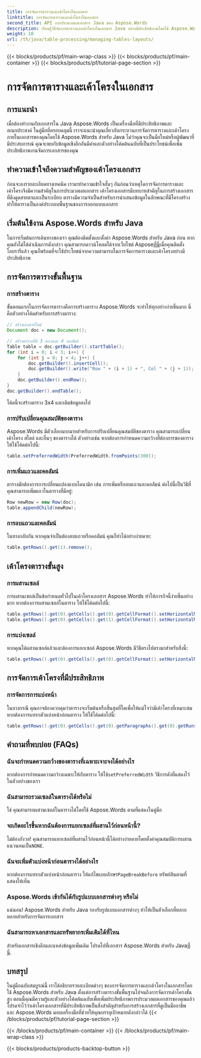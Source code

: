 ```yaml
---
title: การจัดการตารางและเค้าโครงในเอกสาร
linktitle: การจัดการตารางและเค้าโครงในเอกสาร
second_title: API การประมวลผลเอกสาร Java ของ Aspose.Words
description: เรียนรู้วิธีจัดการตารางและเค้าโครงในเอกสาร Java อย่างมีประสิทธิภาพโดยใช้ Aspose.Words รับคำแนะนำทีละขั้นตอนและตัวอย่างโค้ดต้นฉบับเพื่อการจัดการเค้าโครงเอกสารอย่างราบรื่น
weight: 10
url: /th/java/table-processing/managing-tables-layouts/
---
```


{{< blocks/products/pf/main-wrap-class >}}
{{< blocks/products/pf/main-container >}}
{{< blocks/products/pf/tutorial-page-section >}}

# การจัดการตารางและเค้าโครงในเอกสาร


## การแนะนำ

เมื่อต้องทำงานกับเอกสารใน Java Aspose.Words เป็นเครื่องมือที่มีประสิทธิภาพและอเนกประสงค์ ในคู่มือที่ครอบคลุมนี้ เราจะแนะนำคุณเกี่ยวกับกระบวนการจัดการตารางและเค้าโครงภายในเอกสารของคุณโดยใช้ Aspose.Words สำหรับ Java ไม่ว่าคุณจะเป็นมือใหม่หรือผู้พัฒนาที่มีประสบการณ์ คุณจะพบกับข้อมูลเชิงลึกอันมีค่าและตัวอย่างโค้ดต้นฉบับที่เป็นประโยชน์เพื่อเพิ่มประสิทธิภาพงานจัดการเอกสารของคุณ

## ทำความเข้าใจถึงความสำคัญของเค้าโครงเอกสาร

ก่อนจะลงรายละเอียดทางเทคนิค เรามาทำความเข้าใจสั้นๆ กันก่อนว่าเหตุใดการจัดการตารางและเค้าโครงจึงมีความสำคัญในการประมวลผลเอกสาร เค้าโครงเอกสารมีบทบาทสำคัญในการสร้างเอกสารที่ดึงดูดสายตาและเป็นระเบียบ ตารางมีความจำเป็นสำหรับการนำเสนอข้อมูลในลักษณะที่มีโครงสร้าง ทำให้ตารางเป็นองค์ประกอบพื้นฐานของการออกแบบเอกสาร

## เริ่มต้นใช้งาน Aspose.Words สำหรับ Java

 ในการเริ่มต้นการเดินทางของเรา คุณต้องติดตั้งและตั้งค่า Aspose.Words สำหรับ Java ก่อน หากคุณยังไม่ได้ดำเนินการดังกล่าว คุณสามารถดาวน์โหลดได้จากเว็บไซต์ Aspose[ที่นี่](https://releases.aspose.com/words/java/)เมื่อคุณติดตั้งไลบรารีแล้ว คุณก็พร้อมที่จะใช้ประโยชน์จากความสามารถในการจัดการตารางและเค้าโครงอย่างมีประสิทธิภาพ

## การจัดการตารางขั้นพื้นฐาน

### การสร้างตาราง

ขั้นตอนแรกในการจัดการตารางคือการสร้างตาราง Aspose.Words จะทำให้ทุกอย่างง่ายขึ้นมาก นี่คือตัวอย่างโค้ดสำหรับการสร้างตาราง:

```java
// สร้างเอกสารใหม่
Document doc = new Document();

// สร้างตารางที่มี 3 แถวและ 4 คอลัมน์
Table table = doc.getBuilder().startTable();
for (int i = 0; i < 3; i++) {
    for (int j = 0; j < 4; j++) {
        doc.getBuilder().insertCell();
        doc.getBuilder().write("Row " + (i + 1) + ", Col " + (j + 1));
    }
    doc.getBuilder().endRow();
}
doc.getBuilder().endTable();
```

โค้ดนี้จะสร้างตาราง 3x4 และเติมข้อมูลลงไป

### การปรับเปลี่ยนคุณสมบัติของตาราง

Aspose.Words มีตัวเลือกมากมายสำหรับการปรับเปลี่ยนคุณสมบัติของตาราง คุณสามารถเปลี่ยนเค้าโครง สไตล์ และอื่นๆ ของตารางได้ ตัวอย่างเช่น หากต้องการกำหนดความกว้างที่ต้องการของตาราง ให้ใช้โค้ดต่อไปนี้:

```java
table.setPreferredWidth(PreferredWidth.fromPoints(300));
```

### การเพิ่มแถวและคอลัมน์

ตารางมักต้องการการเปลี่ยนแปลงแบบไดนามิก เช่น การเพิ่มหรือลบแถวและคอลัมน์ ต่อไปนี้เป็นวิธีที่คุณสามารถเพิ่มแถวในตารางที่มีอยู่:

```java
Row newRow = new Row(doc);
table.appendChild(newRow);
```

### การลบแถวและคอลัมน์

ในทางกลับกัน หากคุณจำเป็นต้องลบแถวหรือคอลัมน์ คุณก็ทำได้อย่างง่ายดาย:

```java
table.getRows().get(1).remove();
```

## เค้าโครงตารางขั้นสูง

### การผสานเซลล์

การผสานเซลล์เป็นข้อกำหนดทั่วไปในเค้าโครงเอกสาร Aspose.Words ทำให้ภารกิจนี้ง่ายขึ้นอย่างมาก หากต้องการผสานเซลล์ในตาราง ให้ใช้โค้ดต่อไปนี้:

```java
table.getRows().get(0).getCells().get(0).getCellFormat().setHorizontalMerge(CellMerge.FIRST);
table.getRows().get(0).getCells().get(1).getCellFormat().setHorizontalMerge(CellMerge.PREVIOUS);
```

### การแบ่งเซลล์

หากคุณได้ผสานเซลล์แล้วและต้องการแยกเซลล์ Aspose.Words มีวิธีตรงไปตรงมาสำหรับสิ่งนี้:

```java
table.getRows().get(0).getCells().get(0).getCellFormat().setHorizontalMerge(CellMerge.NONE);
```

## การจัดการเค้าโครงที่มีประสิทธิภาพ

### การจัดการการแบ่งหน้า

ในบางกรณี คุณอาจต้องควบคุมว่าตารางจะเริ่มต้นหรือสิ้นสุดที่ใดเพื่อให้แน่ใจว่ามีเค้าโครงที่เหมาะสม หากต้องการแทรกตัวแบ่งหน้าก่อนตาราง ให้ใช้โค้ดต่อไปนี้:

```java
table.getRows().get(0).getCells().get(0).getParagraphs().get(0).getRuns().get(0).getFont().setPageBreakBefore(true);
```

## คำถามที่พบบ่อย (FAQs)

### ฉันจะกำหนดความกว้างของตารางที่เฉพาะเจาะจงได้อย่างไร
 หากต้องการกำหนดความกว้างเฉพาะให้กับตาราง ให้ใช้`setPreferredWidth` วิธีการดังที่แสดงไว้ในตัวอย่างของเรา

### ฉันสามารถรวมเซลล์ในตารางได้หรือไม่
ใช่ คุณสามารถผสานเซลล์ในตารางได้โดยใช้ Aspose.Words ตามที่แสดงในคู่มือ

### จะเกิดอะไรขึ้นหากฉันต้องการแยกเซลล์ที่ผสานไว้ก่อนหน้านี้?
 ไม่ต้องกังวล! คุณสามารถแยกเซลล์ที่ผสานไว้ก่อนหน้านี้ได้อย่างง่ายดายโดยตั้งค่าคุณสมบัติการผสานแนวนอนเป็น`NONE`.

### ฉันจะเพิ่มตัวแบ่งหน้าก่อนตารางได้อย่างไร
หากต้องการแทรกตัวแบ่งหน้าก่อนตาราง ให้แก้ไขแบบอักษร`PageBreakBefore` ทรัพย์สินตามที่แสดงให้เห็น

### Aspose.Words เข้ากันได้กับรูปแบบเอกสารต่างๆ หรือไม่
แน่นอน! Aspose.Words สำหรับ Java รองรับรูปแบบเอกสารต่างๆ ทำให้เป็นตัวเลือกที่หลากหลายสำหรับการจัดการเอกสาร

### ฉันสามารถหาเอกสารและทรัพยากรเพิ่มเติมได้ที่ไหน
 สำหรับเอกสารเชิงลึกและแหล่งข้อมูลเพิ่มเติม โปรดไปที่เอกสาร Aspose.Words สำหรับ Java[ที่นี่](https://reference.aspose.com/words/java/).

## บทสรุป

ในคู่มือฉบับสมบูรณ์นี้ เราได้อธิบายรายละเอียดต่างๆ ของการจัดการตารางและเค้าโครงในเอกสารโดยใช้ Aspose.Words สำหรับ Java ตั้งแต่การสร้างตารางขั้นพื้นฐานไปจนถึงการจัดการเค้าโครงขั้นสูง ตอนนี้คุณมีความรู้และตัวอย่างโค้ดต้นฉบับเพื่อเพิ่มประสิทธิภาพการประมวลผลเอกสารของคุณแล้ว โปรดจำไว้ว่าเค้าโครงเอกสารที่มีประสิทธิภาพเป็นสิ่งสำคัญสำหรับการสร้างเอกสารที่ดูเป็นมืออาชีพ และ Aspose.Words มอบเครื่องมือที่ช่วยให้คุณบรรลุเป้าหมายดังกล่าวได้
{{< /blocks/products/pf/tutorial-page-section >}}

{{< /blocks/products/pf/main-container >}}
{{< /blocks/products/pf/main-wrap-class >}}

{{< blocks/products/products-backtop-button >}}
